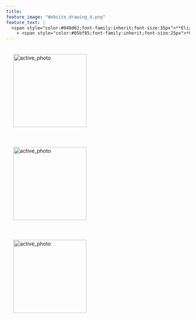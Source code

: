 ```yaml
---
title:  
feature_image: "Website_drawing_4.png"
feature_text: |
  <span style="color:#048d62;font-family:inherit;font-size:35px">**Elizabeth Prater WALTON**</span><br />
    > <span style="color:#05bf85;font-family:inherit;font-size:25px">*Choreographer and Researcher in Movement and Technology*</span>
---
```


<p>
<a href="creation/2022/08/29/proj-grid/"><img src="../Grid_first_insta.jpg" alt="active_photo" style="width:200px;height:200px;margin:20px 20px"></a>

<a href="research/2022/05/03/dance-style-transitions/"><img src="../P3_alignment.png" alt="active_photo" style="width:200px;height:200px;margin:20px 20px"></a>

<a href="research/2021/04/16/reconciling/"><img src="../reconcile.png" alt="active_photo" style="width:200px;height:200px;margin:20px 20px"></a>

  </p>
